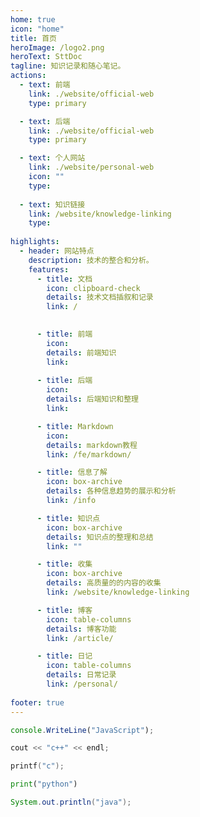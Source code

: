 ```yaml
---
home: true
icon: "home"
title: 首页
heroImage: /logo2.png
heroText: SttDoc
tagline: 知识记录和随心笔记。
actions:
  - text: 前端
    link: ./website/official-web
    type: primary

  - text: 后端
    link: ./website/official-web
    type: primary

  - text: 个人网站
    link: ./website/personal-web
    icon: ""
    type: 
    
  - text: 知识链接
    link: /website/knowledge-linking
    type: 
    
highlights:
  - header: 网站特点
    description: 技术的整合和分析。
    features:
      - title: 文档
        icon: clipboard-check
        details: 技术文档插叙和记录
        link: /

      
      - title: 前端
        icon: 
        details: 前端知识
        link: 
        
      - title: 后端
        icon: 
        details: 后端知识和整理
        link: 

      - title: Markdown
        icon: 
        details: markdown教程
        link: /fe/markdown/

      - title: 信息了解
        icon: box-archive
        details: 各种信息趋势的展示和分析
        link: /info

      - title: 知识点
        icon: box-archive
        details: 知识点的整理和总结
        link: ""

      - title: 收集
        icon: box-archive
        details: 高质量的的内容的收集
        link: /website/knowledge-linking

      - title: 博客
        icon: table-columns
        details: 博客功能
        link: /article/

      - title: 日记
        icon: table-columns
        details: 日常记录
        link: /personal/
        
footer: true
---
```



```js
console.WriteLine("JavaScript");
```

```c++
cout << "c++" << endl;
```

```c
printf("c");
```

```python
print("python")
```

```java
System.out.println("java");
```
